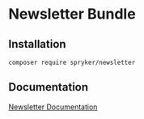# Newsletter Bundle

## Installation

```
composer require spryker/newsletter
```

## Documentation

[Newsletter Documentation](https://spryker.github.io/newsletter/index.html)
